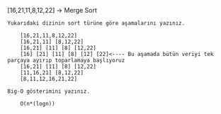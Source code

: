 [16,21,11,8,12,22] -> Merge Sort

    Yukarıdaki dizinin sort türüne göre aşamalarını yazınız.
    
        [16,21,11,8,12,22]
        [16,21,11] [8,12,22]
        [16,21] [11] [8] [12,22]
        [16] [21] [11] [8] [12] [22]<---- Bu aşamada bütün veriyi tek parçaya ayırıp toparlamaya başlıyoruz
        [16,21] [11] [8] [12,22]
        [11,16,21] [8,12,22]
        [8,11,12,16,21,22]

    Big-O gösterimini yazınız.
    
        O(n*(logn))